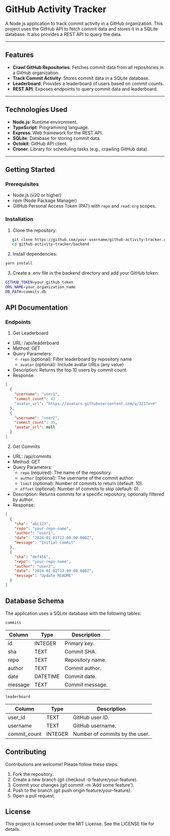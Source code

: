 # GitHub Activity Tracker

A Node.js application to track commit activity in a GitHub organization. This project uses the GitHub API to fetch commit data and stores it in a SQLite database. It also provides a REST API to query the data.

---

## Features

- **Crawl GitHub Repositories**: Fetches commit data from all repositories in a GitHub organization.
- **Track Commit Activity**: Stores commit data in a SQLite database.
- **Leaderboard**: Provides a leaderboard of users based on commit counts.
- **REST API**: Exposes endpoints to query commit data and leaderboard.

---

## Technologies Used

- **Node.js**: Runtime environment.
- **TypeScript**: Programming language.
- **Express**: Web framework for the REST API.
- **SQLite**: Database for storing commit data.
- **Octokit**: GitHub API client.
- **Croner**: Library for scheduling tasks (e.g., crawling GitHub data).

---

## Getting Started

### Prerequisites

- Node.js (v20 or higher)
- npm (Node Package Manager)
- GitHub Personal Access Token (PAT) with `repo` and `read:org` scopes.

### Installation

1. Clone the repository:

```sh
   git clone https://github.com/your-username/github-activity-tracker.git
   cd github-activity-tracker/backend
```

2. Install dependencies:

```sh
yarn install
```

3. Create a .env file in the backend directory and add your GitHub token:

```sh
GITHUB_TOKEN=your_github_token
ORG_NAME=your_organization_name
DB_PATH=commits.db
```

## API Documentation

### Endpoints

1. Get Leaderboard

- URL: /api/leaderboard
- Method: GET
- Query Parameters:
  - `repo` (optional): Filter leaderboard by repository name
  - `avatar` (optional): Include avatar URLs (any value)
- Description: Returns the top 10 users by commit count.
- Response:

```json
[
  {
    "username": "user1",
    "commit_count": 42
    "avatar_url": "https://avatars.githubusercontent.com/u/123?v=4"
  },
  {
    "username": "user2",
    "commit_count": 35,
    "avatar_url": null
  }
]
```

2. Get Commits

- URL: /api/commits
- Method: GET
- Query Parameters:
  - `repo` (required): The name of the repository.
  - `author` (optional): The username of the commit author.
  - `limit` (optional): Number of commits to return (default: 10).
  - `offset` (optional): Number of commits to skip (default: 0).
- Description: Returns commits for a specific repository, optionally filtered by author.
- Response:

```json
[
  {
    "sha": "abc123",
    "repo": "your-repo-name",
    "author": "user1",
    "date": "2024-01-01T12:00:00.000Z",
    "message": "Initial commit"
  },
  {
    "sha": "def456",
    "repo": "your-repo-name",
    "author": "user2",
    "date": "2024-01-02T12:00:00.000Z",
    "message": "Update README"
  }
]
```

## Database Schema

The application uses a SQLite database with the following tables:

`commits`

| Column  | Type     | Description      |
|---------|----------|------------------|
| id      | INTEGER  | Primary key.     |
| sha     | TEXT     | Commit SHA.      |
| repo    | TEXT     | Repository name. |
| author  | TEXT     | Commit author.   |
| date    | DATETIME | Commit date.     |
| message | TEXT     | Commit message.  |

`leaderboard`

| Column       | Type    | Description                    |
|--------------|---------|--------------------------------|
| user_id      | TEXT    | GitHub user ID.                |
| username     | TEXT    | GitHub username.               |
| commit_count | INTEGER | Number of commits by the user. |

## Contributing
Contributions are welcome! Please follow these steps:

1. Fork the repository.
2. Create a new branch (git checkout -b feature/your-feature).
3. Commit your changes (git commit -m 'Add some feature').
4. Push to the branch (git push origin feature/your-feature).
5. Open a pull request.

## License
This project is licensed under the MIT License. See the LICENSE file for details.

